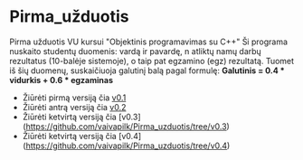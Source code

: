 # Pirma_užduotis
Pirma užduotis VU kursui "Objektinis programavimas su C++"
Ši programa nuskaito studentų duomenis: vardą ir pavardę, n atliktų namų darbų rezultatus (10-balėje sistemoje), o taip pat egzamino (egz) rezultatą. Tuomet iš šių duomenų, suskaičiuoja galutinį balą pagal formulę: **Galutinis = 0.4 * vidurkis + 0.6 * egzaminas**

+ Žiūrėti pirmą versiją čia [v0.1](https://github.com/vaivapilk/Pirma_uzduotis/tree/v0.1)
+ Žiūrėti antrą versiją čia [v0.2](https://github.com/vaivapilk/Pirma_uzduotis/tree/v0.2)
+ Žiūrėti ketvirtą versiją čia [v0.3] (https://github.com/vaivapilk/Pirma_uzduotis/tree/v0.3)
+ Žiūrėti ketvirtą versiją čia [v0.4] (https://github.com/vaivapilk/Pirma_uzduotis/tree/v0.4)
